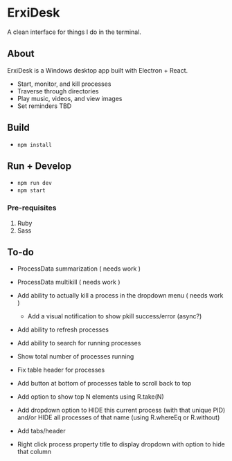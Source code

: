 # ErxiDesk

A clean interface for things I do in the terminal.

## About

ErxiDesk is a Windows desktop app built with Electron + React.

- Start, monitor, and kill processes
- Traverse through directories
- Play music, videos, and view images
- Set reminders TBD

## Build
- ```npm install```

## Run + Develop
- ```npm run dev```
- ```npm start```

### Pre-requisites
1. Ruby
2. Sass

## To-do
- ProcessData summarization ( needs work )
- ProcessData multikill ( needs work )
- Add ability to actually kill a process in the dropdown menu ( needs work )
  - Add a visual notification to show pkill success/error (async?)


- Add ability to refresh processes
- Add ability to search for running processes
- Show total number of processes running


- Fix table header for processes

- Add button at bottom of processes table to scroll back to top

- Add option to show top N elements using R.take(N)

- Add dropdown option to HIDE this current process (with that unique PID) and/or HIDE all processes of that name (using R.whereEq or R.without)

- Add tabs/header

- Right click process property title to display dropdown with option to hide that column

